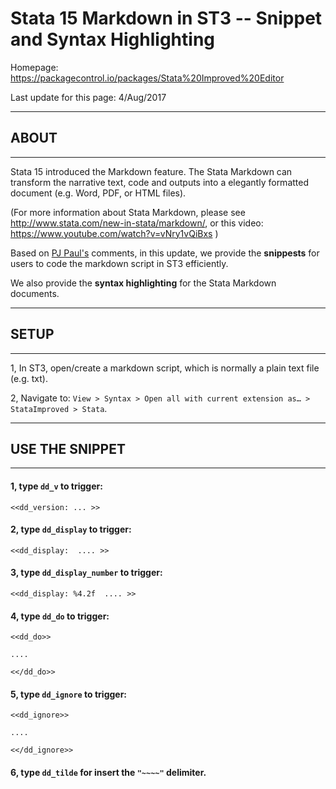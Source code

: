 # Stata 15 Markdown in ST3  -- Snippet and Syntax Highlighting

Homepage: https://packagecontrol.io/packages/Stata%20Improved%20Editor

Last update for this page: 4/Aug/2017

*******
## ABOUT
*******

Stata 15 introduced the Markdown feature. The Stata Markdown can transform the narrative text, code and outputs into a elegantly formatted document (e.g. Word, PDF, or HTML files).

(For more information about Stata Markdown, please see http://www.stata.com/new-in-stata/markdown/, or this video: https://www.youtube.com/watch?v=vNry1vQiBxs )

Based on [PJ Paul's](https://github.com/pjpaulpj) comments, in this update, we provide the **snippests** for users to code the markdown script in ST3 efficiently. 

We also provide the **syntax highlighting** for the Stata Markdown documents.

*******
## SETUP
*******
1, In ST3, open/create a markdown script, which is normally a plain text file (e.g. txt). 

2, Navigate to: `View > Syntax > Open all with current extension as… > StataImproved > Stata`.

*****************
## USE THE SNIPPET
*****************
#### 1, type `dd_v` to trigger:

`<<dd_version: ... >>`

#### 2, type `dd_display` to trigger:

`<<dd_display:  .... >>`

#### 3, type `dd_display_number` to trigger:

`<<dd_display: %4.2f  .... >>`

#### 4, type `dd_do` to trigger:

`<<dd_do>>`

`....`

`<</dd_do>>`

#### 5, type `dd_ignore` to trigger:

`<<dd_ignore>>`

`....`

`<</dd_ignore>>`

#### 6, type `dd_tilde` for insert the `"~~~~"` delimiter.





